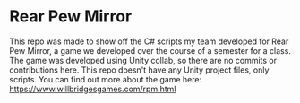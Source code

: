 # Rear Pew Mirror

This repo was made to show off the C# scripts my team developed for Rear Pew Mirror, a game we developed over the course of a semester for a class. The game was developed using Unity collab, so there are no commits or contributions here. This repo doesn't have any Unity project files, only scripts. You can find out more about the game here: https://www.willbridgesgames.com/rpm.html
